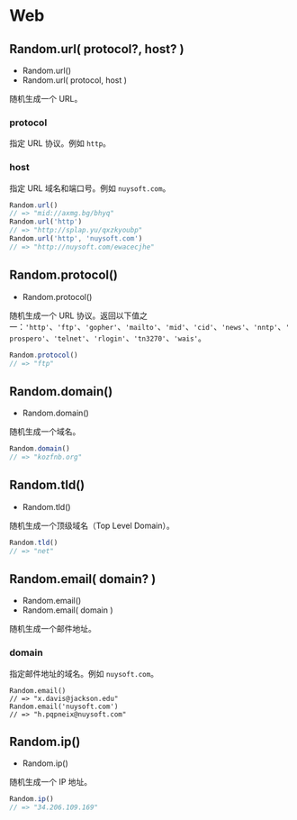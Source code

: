 <!-- ### Web -->
# Web 

## Random.url( protocol?, host? )

* Random.url()
* Random.url( protocol, host )

随机生成一个 URL。

<!-- **参数的含义和默认值**如下所示： -->

### protocol

指定 URL 协议。例如 `http`。

### host

指定 URL 域名和端口号。例如 `nuysoft.com`。

<!-- **使用示例**如下所示： -->

```js
Random.url()
// => "mid://axmg.bg/bhyq"
Random.url('http')
// => "http://splap.yu/qxzkyoubp"
Random.url('http', 'nuysoft.com')
// => "http://nuysoft.com/ewacecjhe"
```

## Random.protocol()

* Random.protocol()

随机生成一个 URL 协议。返回以下值之一：`'http'`、`'ftp'`、`'gopher'`、`'mailto'`、`'mid'`、`'cid'`、`'news'`、`'nntp'`、`'prospero'`、`'telnet'`、`'rlogin'`、`'tn3270'`、`'wais'`。

<!-- **使用示例**如下所示： -->

```js
Random.protocol()
// => "ftp"
```

## Random.domain()

* Random.domain()

随机生成一个域名。

<!-- **使用示例**如下所示： -->

```js
Random.domain()
// => "kozfnb.org"
```

## Random.tld()

* Random.tld()

随机生成一个顶级域名（Top Level Domain）。

<!-- **使用示例**如下所示： -->

```js
Random.tld()
// => "net"
```

## Random.email( domain? )

* Random.email()
* Random.email( domain )

随机生成一个邮件地址。

<!-- **参数的含义和默认值**如下所示： -->

### domain

指定邮件地址的域名。例如 `nuysoft.com`。

<!-- **使用示例**如下所示： -->

```
Random.email()
// => "x.davis@jackson.edu"
Random.email('nuysoft.com')
// => "h.pqpneix@nuysoft.com"
```

## Random.ip()

* Random.ip()

随机生成一个 IP 地址。

<!-- **使用示例**如下所示： -->

```js
Random.ip()
// => "34.206.109.169"
```

